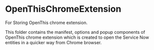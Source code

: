 # OpenThisChromeExtension
For Storing OpenThis chrome extension.

This folder contains the manifest, options and popup components of OpenThis chrome extension which is created to open the Service Now entities in a quicker way from Chrome browser. 
